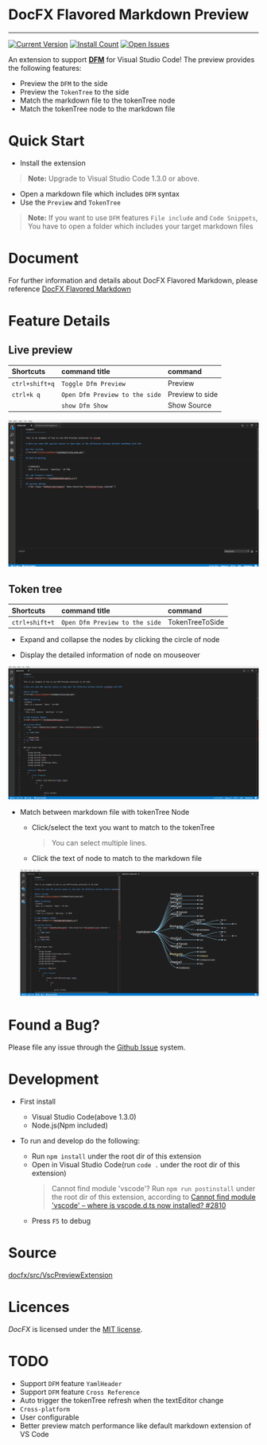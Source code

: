 # DocFX Flavored Markdown Preview
------------

[![Current Version](http://vsmarketplacebadge.apphb.com/version/docfxsvc.DocFXPreview.svg)](http://marketplace.visualstudio.com/items?itemName=docfxsvc.DocFXPreview)
[![Install Count](http://vsmarketplacebadge.apphb.com/installs/docfxsvc.DocFXPreview.svg)](https://marketplace.visualstudio.com/items?itemName=docfxsvc.DocFXPreview)
[![Open Issues](http://vsmarketplacebadge.apphb.com/rating/docfxsvc.DocFXPreview.svg) ](https://marketplace.visualstudio.com/items?itemName=docfxsvc.DocFXPreview)

An extension to support [**DFM**](https://dotnet.github.io/docfx/spec/docfx_flavored_markdown.html) for Visual Studio Code! The preview provides the following features:

* Preview the `DFM` to the side
* Preview the `TokenTree` to the side
* Match the markdown file to the tokenTree node
* Match the tokenTree node to the markdown file

# Quick Start
* Install the extension
> **Note:** Upgrade to Visual Studio Code 1.3.0 or above.
* Open a markdown file which includes `DFM` syntax
* Use the `Preview` and `TokenTree`
> **Note:** If you want to use `DFM` features `File include` and `Code Snippets`, You have to open a folder which includes your target markdown files

# Document
For further information and details about DocFX Flavored Markdown, please reference [DocFX Flavored Markdown](https://dotnet.github.io/docfx/spec/docfx_flavored_markdown.html)

# Feature Details
## Live preview
| Shortcuts | command title | command |
|:-------|:--------|:--------|
| `ctrl+shift+q` | `Toggle Dfm Preview` | Preview  |
| `ctrl+k q` | `Open Dfm Preview to the side` | Preview to side |
|  | `show Dfm Show` | Show Source |

  ![PreviewToside](/tools/VscPreviewExtension/images/previewToSide.gif)

## Token tree
| Shortcuts | command title | command |
|:-------|:--------|:--------|
| `ctrl+shift+t` | `Open Dfm Preview to the side` | TokenTreeToSide  |

  - Expand and collapse the nodes by clicking the circle of node

  - Display the detailed information of node on mouseover

  ![TokenTree](/tools/VscPreviewExtension/images/Tokentree.gif)

- Match between markdown file with tokenTree Node
  - Click/select the text you want to match to the tokenTree
    > You can select multiple lines.
  - Click the text of node to match to the markdown file

  ![Match](/tools/VscPreviewExtension/images/Match.gif)

# Found a Bug?
Please file any issue through the [Github Issue](https://github.com/dotnet/docfx/issues) system.

# Development
* First install
  * Visual Studio Code(above 1.3.0)
  * Node.js(Npm included)

* To run and develop do the following:
  * Run  `npm install` under the root dir of this extension
  * Open in Visual Studio Code(run `code .` under the root dir of this extension)
    > Cannot find module 'vscode'? Run `npm run postinstall` under the root dir of this extension, according to [Cannot find module 'vscode' – where is vscode.d.ts now installed? #2810](https://github.com/Microsoft/vscode/issues/2810)
  * Press `F5` to debug

# Source
[docfx/src/VscPreviewExtension](https://github.com/dotnet/docfx/tree/dev/tools/VscPreviewExtension)

# Licences
*DocFX* is licensed under the [MIT license](LICENSE).

# TODO
* Support `DFM` feature `YamlHeader`
* Support `DFM` feature `Cross Reference`
* Auto trigger the tokenTree refresh when the textEditor change
* `Cross-platform`
* User configurable
* Better preview match performance like default markdown extension of VS Code
